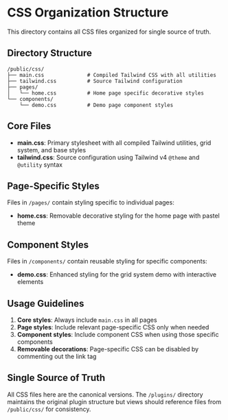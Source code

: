 # CSS Organization Structure

This directory contains all CSS files organized for single source of truth.

## Directory Structure

```
/public/css/
├── main.css              # Compiled Tailwind CSS with all utilities
├── tailwind.css          # Source Tailwind configuration 
├── pages/
│   └── home.css          # Home page specific decorative styles
└── components/
    └── demo.css          # Demo page component styles
```

## Core Files

- **main.css**: Primary stylesheet with all compiled Tailwind utilities, grid system, and base styles
- **tailwind.css**: Source configuration using Tailwind v4 `@theme` and `@utility` syntax

## Page-Specific Styles

Files in `/pages/` contain styling specific to individual pages:
- **home.css**: Removable decorative styling for the home page with pastel theme

## Component Styles

Files in `/components/` contain reusable styling for specific components:
- **demo.css**: Enhanced styling for the grid system demo with interactive elements

## Usage Guidelines

1. **Core styles**: Always include `main.css` in all pages
2. **Page styles**: Include relevant page-specific CSS only when needed
3. **Component styles**: Include component CSS when using those specific components
4. **Removable decorations**: Page-specific CSS can be disabled by commenting out the link tag

## Single Source of Truth

All CSS files here are the canonical versions. The `/plugins/` directory maintains the original plugin structure but views should reference files from `/public/css/` for consistency.